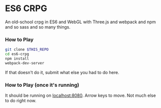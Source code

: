 # ES6 CRPG

An old-school crpg in ES6 and WebGL with Three.js and webpack and npm and so sass and
so many things.

### How to Play

```bash
git clone $THIS_REPO
cd es6-crpg
npm install
webpack-dev-server
```

If that doesn't do it, submit what else you had to do here.

### How to Play (once it's running)

It should be running on [localhost:8080](http://localhost:8080).  Arrow keys to move.  Not
much else to do right now.
